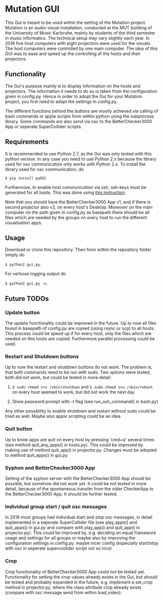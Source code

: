 # Mutation GUI

This Gui is meant to be used within the setting of the Mutation project. 
Mutation is an audio-visual installation, conducted at the MUT building of 
the University of Music Karlsruhe, mainly by students of the third semester
in music informatics.
The technical setup may vary slightly each year. In 2018 five host computers
with eight projectors were used for the visuals. The host computers were
controlled by one main computer. The idea of this GUI was to ease and speed up
the controlling of the hosts and their projectors.

## Functionality
 The Gui's purpose mainly is to display information on the hosts and projectors.
 The information it needs to do so is taken from the configuration given in
 config.py. Hence in order to adopt the Gui for your Mutation project, you
 first need to adapt the settings in config.py.
 
 The different functions behind the buttons are mostly achieved via
 calling of bash commands or apple scripts from within python 
 using the subprocess library.
 Some commands are also send via osc to the BetterChecker3000 App or seperate
 SuperCollider scripts.
 

## Requirements

It is recommended to use Python 2.7, as the Gui was only tested with this 
python version. In any case you need to use Python 2.x because the library
used for osc communication only works with Python 2.x.
To install the library used for osc communication, do

`$ pip install pyOSC`

Furthermore, to enable host communication via ssh, ssh-keys must be generated
for all hosts. This was done using 
[this instruction](https://www.digitalocean.com/community/tutorials/how-to-set-up-ssh-keys--2).

Note that you should have the BetterChecker3000 App v1, and if there 
is second projector also v2, on every host's Desktop. 
Moreover on the main computer on the path given in config.py as basepath
there should be all files which are needed by the groups on every host
to run the different visualisation apps.


## Usage

Download or clone this repository. Then from within the repository folder simply do

`$ python2 gui.py`.

For verbose logging output do

`$ python2 gui.py -v`.


## Future TODOs

### Update button
The update functionality could be improved in the future.
Up to now all files found in basepath of config.py are copied (using rsync or scp)
to all hosts. This process could be speed up if for every host, only the files
which are needed on this hosts are copied.
Furthermore parallel processing could be used.

### Restart and Shutdown buttons
Up to now the restart and shutdown buttons do not work.
The problem is, that both commands need to be run with sudo.
Two options were tested, both did not work, but could be tested in more detail:

1) `$ sudo chmod s+u /sbin/shutdown` and `$ sudo chmod s+u /sbin/reboot`
on every host seemed to work, but did not work the next day

2) Show password prompt with -t flag (see run_ssh_command() in bash.py)

Any other possibility to enable shutdown and restart without sudo could be tried as well. 
Maybe also apple scripting could be an idea.

### Quit button
Up to know apps are quit on every host by pressing 'cmd+q' several times 
(see method quit_any_apps() in hosts.py). 
This could be improved by making use of method quit_app() in projector.py.
Changes must be adopted to method quit_apps() in gui.py.

### Syphon and BetterChecker3000 App
Setting of the syphon server with the BetterChecker3000 App should be possible,
but somehow did not work yet. It could be not tested in more detail, 
because of the spontaneous transfer from the older CheckerApp to the
BetterChecker3000 App. It should be further tested.
 
### Individual group start / quit osc messages
In 2018 most groups had individual start and stop osc messages, in detail
implemented in a seperate SuperCollider file (see play_apps() and quit_apps()
in gui.py and compare with play_app() and quit_app() in projector.py). 
This could be improved by, e.g. deciding on equal framework usage and settings
for all groups or maybe also by improving the configuration settings in config.py.
maybe nicer config (especially start/stop with osc in seperate supercoolider script not so nice)

### Crop
Crop functionality of BetterChecker3000 App could not be tested yet.
Functionality for setting the crop values already exists in the Gui, but should
be tested and probably expanded in the future, e.g. implement a set_crop method
in projector.py, where the class attribute crop already exists (compare with osc 
message send from within load_video).
